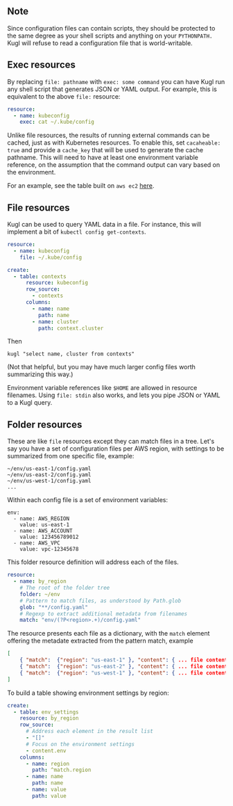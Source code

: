 ## Note

Since configuration files can contain scripts, they should be protected to the same degree as your shell scripts
and anything on your `PYTHONPATH.`  Kugl will refuse to read a configuration file that is world-writable.

## Exec resources

By replacing `file: pathname` with `exec: some command` you can have Kugl run any shell script that generates
JSON or YAML output.  For example, this is equivalent to the above `file:` resource:

```yaml
resource:
  - name: kubeconfig
    exec: cat ~/.kube/config
```

Unlike file resources, the results of running external commands can be cached, just as with Kubernetes resources.
To enable this, set `cacaheable: true` and provide a `cache_key` that will be used to generate the cache pathname.
This will need to have at least one environment variable reference, on the assumption that the command output
can vary based on the environment.

For an example, see the table built on `aws ec2` [here](./multi.md).

## File resources

Kugl can be used to query YAML data in a file.  For instance, this will implement a bit of `kubectl config get-contexts`.

```yaml
resource:
  - name: kubeconfig
    file: ~/.kube/config

create:
  - table: contexts
      resource: kubeconfig
      row_source:
        - contexts
      columns:
        - name: name
          path: name
        - name: cluster
          path: context.cluster
```

Then

```shell
kugl "select name, cluster from contexts"
```

(Not that helpful, but you may have much larger config files worth summarizing this way.)

Environment variable references like `$HOME` are allowed in resource filenames.
Using `file: stdin` also works, and lets you pipe JSON or YAML to a Kugl query.

## Folder resources

These are like `file` resources except they can match files in a tree.  Let's say you have a set of
configuration files per AWS region, with settings to be summarized from one specific file, example:

```shell
~/env/us-east-1/config.yaml
~/env/us-east-2/config.yaml
~/env/us-west-1/config.yaml
...
```

Within each config file is a set of environment variables:

```shell
env:
  - name: AWS_REGION
    value: us-east-1
  - name: AWS_ACCOUNT
    value: 123456789012
  - name: AWS_VPC
    value: vpc-12345678
```

This folder resource definition will address each of the files.

```yaml
resource:
  - name: by_region
    # The root of the folder tree
    folder: ~/env
    # Pattern to match files, as understood by Path.glob
    glob: "**/config.yaml"
    # Regexp to extract additional metadata from filenames
    match: "env/(?P<region>.+)/config.yaml"
```

The resource presents each file as a dictionary, with the `match` element offering the metadate extracted
from the pattern match, example

```json
[
    { "match":  {"region": "us-east-1" }, "content": { ... file contents ... } },
    { "match":  {"region": "us-east-2" }, "content": { ... file contents ... } },
    { "match":  {"region": "us-west-1" }, "content": { ... file contents ... } },
]
```

To build a table showing environment settings by region:

```yaml
create:
  - table: env_settings
    resource: by_region
    row_source:
      # Address each element in the result list
      - "[]"
      # Focus on the environment settings
      - content.env
    columns:
      - name: region
        path: ^match.region
      - name: name
        path: name
      - name: value
        path: value
```
